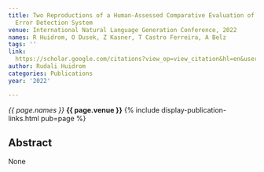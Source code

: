 ```yaml
---
title: Two Reproductions of a Human-Assessed Comparative Evaluation of a Semantic
  Error Detection System
venue: International Natural Language Generation Conference, 2022
names: R Huidrom, O Dusek, Z Kasner, T Castro Ferreira, A Belz
tags: ''
link: 
  https://scholar.google.com/citations?view_op=view_citation&hl=en&user=mQuoBfsAAAAJ&pagesize=4&sortby=pubdate&citation_for_view=mQuoBfsAAAAJ:Tyk-4Ss8FVUC
author: Rudali Huidrom
categories: Publications
year: '2022'

---
```


*{{ page.names }}*
**{{ page.venue }}**
{% include display-publication-links.html pub=page %}
## Abstract

None